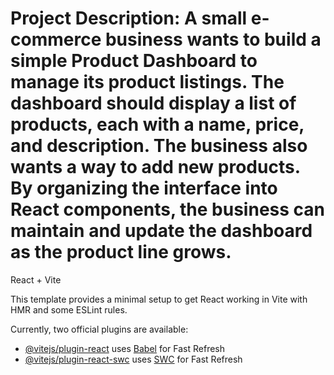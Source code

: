 # Project Description:  A small e-commerce business wants to build a simple Product Dashboard to manage its product listings. The dashboard should display a list of products, each with a name, price, and description. The business also wants a way to add new products. By organizing the interface into React components, the business can maintain and update the dashboard as the product line grows.

React + Vite

This template provides a minimal setup to get React working in Vite with HMR and some ESLint rules.

Currently, two official plugins are available:

- [@vitejs/plugin-react](https://github.com/vitejs/vite-plugin-react/blob/main/packages/plugin-react/README.md) uses [Babel](https://babeljs.io/) for Fast Refresh
- [@vitejs/plugin-react-swc](https://github.com/vitejs/vite-plugin-react-swc) uses [SWC](https://swc.rs/) for Fast Refresh
